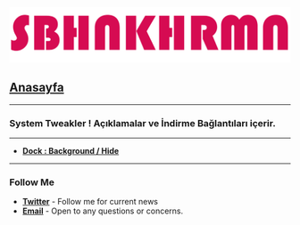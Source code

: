 ![download](https://github.com/sbhnkhrmn/sbhnkhrmn.github.io/raw/master/ikonlar/ReadMe2_Sbhnkhrmn.png)

## [**Anasayfa**](https://github.com/sbhnkhrmn/sbhnkhrmn.github.io) 
________________________
### System Tweakler ! Açıklamalar ve İndirme Bağlantıları içerir.
________________________

* [**Dock : Background / Hide**](https://github.com/sbhnkhrmn/sbhnkhrmn.github.io/raw/master/debs/com.sbhnkhrmn.dock.backgroundhidden_0.0.1_iphoneos-arm.deb)
________________________



























































































### Follow Me
* [**Twitter**](https://twitter.com/sbhnkhrmn) - Follow me for current news
* [**Email**](mailto:khrmn.sbhn@gmail.com) - Open to any questions or concerns.